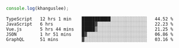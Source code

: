 ```js
console.log(khanguslee);
```

<!--START_SECTION:waka-->
```text
TypeScript   12 hrs 1 min    ███████████░░░░░░░░░░░░░░   44.52 % 
JavaScript   6 hrs           █████▓░░░░░░░░░░░░░░░░░░░   22.23 % 
Vue.js       5 hrs 44 mins   █████▒░░░░░░░░░░░░░░░░░░░   21.25 % 
JSON         1 hr 51 mins    █▓░░░░░░░░░░░░░░░░░░░░░░░   06.86 % 
GraphQL      51 mins         ▓░░░░░░░░░░░░░░░░░░░░░░░░   03.16 % 
```
<!--END_SECTION:waka-->

<!--
**khanguslee/khanguslee** is a ✨ _special_ ✨ repository because its `README.md` (this file) appears on your GitHub profile.

Here are some ideas to get you started:

- 🔭 I’m currently working on ...
- 🌱 I’m currently learning ...
- 👯 I’m looking to collaborate on ...
- 🤔 I’m looking for help with ...
- 💬 Ask me about ...
- 📫 How to reach me: ...
- 😄 Pronouns: ...
- ⚡ Fun fact: ...
-->
